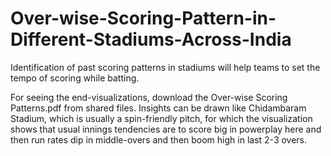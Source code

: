# Over-wise-Scoring-Pattern-in-Different-Stadiums-Across-India
Identification of past scoring patterns in stadiums will help teams to set the tempo of scoring while batting.

For seeing the end-visualizations, download the Over-wise Scoring Patterns.pdf from shared files.
Insights can be drawn like Chidambaram Stadium, which is usually a spin-friendly pitch, for which the visualization shows that usual innings tendencies are to score big in powerplay here and then run rates dip in middle-overs and then boom high in last 2-3 overs.
